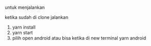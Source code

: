 untuk menjalankan

ketika sudah di clone jalankan

1. yarn install
2. yarn start
3. pilih open android atau bisa ketika di new terminal yarn android
